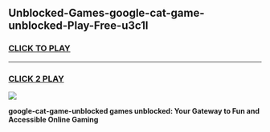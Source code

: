 
## Unblocked-Games-google-cat-game-unblocked-Play-Free-u3c1l
<h3>
<a href="https://premium76.site?title=google-cat-game-unblocked&ref=10A">CLICK TO PLAY</a></h3>
<hr>

<h3>
<a href="https://premium76.site?title=google-cat-game-unblocked&ref=10A">CLICK 2 PLAY</a>
  
</h3>

<a href="https://premium76.site?title=google-cat-game-unblocked&ref=10A"><img src="https://clearcache.store/games.png"></a>


**google-cat-game-unblocked games unblocked: Your Gateway to Fun and Accessible Online Gaming**
